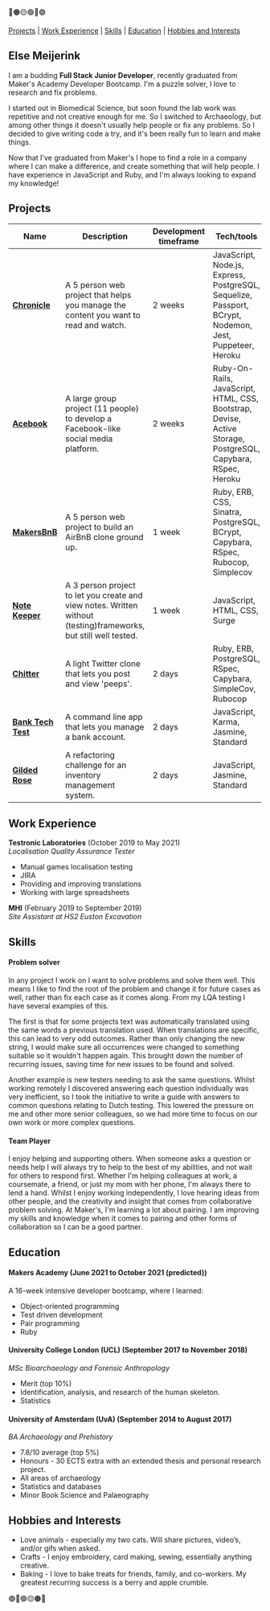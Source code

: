 🔴🟠🟡🟢🔵🟣

[Projects](#projects) | [Work Experience](#work-experience) | [Skills](#skills) | [Education](#education) | [Hobbies and Interests](#hobbies-and-interests)

## Else Meijerink

I am a budding **Full Stack Junior Developer**, recently graduated from Maker's Academy Developer Bootcamp. I'm a puzzle solver, I love to research and fix problems.

I started out in Biomedical Science, but soon found the lab work was repetitive and not creative enough for me. So I switched to Archaeology, but among other things it doesn't usually help people or fix any problems. So I decided to give writing code a try, and it's been really fun to learn and make things.

Now that I've graduated from Maker's I hope to find a role in a company where I can make a difference, and create something that will help people. I have experience in JavaScript and Ruby, and I'm always looking to expand my knowledge!

## Projects

| Name                         | Description       | Development timeframe | Tech/tools        |
| ---------------------------- | ----------------- | ----------------- | ----------------- |
| **[Chronicle](https://github.com/SipofTea/chronicle-content-tracker)**| A 5 person web project that helps you manage the content you want to read and watch. | 2 weeks | JavaScript, Node.js, Express, PostgreSQL, Sequelize, Passport, BCrypt, Nodemon, Jest, Puppeteer, Heroku|
| **[Acebook](https://github.com/SipofTea/acebook-danger-noodles)**| A large group project (11 people) to develop a Facebook-like social media platform. | 2 weeks | Ruby-On-Rails, JavaScript, HTML, CSS, Bootstrap, Devise, Active Storage, PostgreSQL, Capybara, RSpec, Heroku |
| **[MakersBnB](https://github.com/SipofTea/makers-bnb)**| A 5 person web project to build an AirBnB clone ground up. | 1 week | Ruby, ERB, CSS, Sinatra, PostgreSQL, BCrypt, Capybara, RSpec, Rubocop, Simplecov|
| **[Note Keeper](https://github.com/SipofTea/js-notes-app)**| A 3 person project to let you create and view notes. Written without (testing)frameworks, but still well tested.| 1 week | JavaScript, HTML, CSS, Surge |
| **[Chitter](https://github.com/SipofTea/chitter-challenge)**| A light Twitter clone that lets you post and view 'peeps'. | 2 days | Ruby, ERB, PostgreSQL, RSpec, Capybara, SimpleCov, Rubocop |
| **[Bank Tech Test](https://github.com/SipofTea/bank-tech-test)**| A command line app that lets you manage a bank account.| 2 days | JavaScript, Karma, Jasmine, Standard |
| **[Gilded Rose](https://github.com/SipofTea/gilded-rose-tech-test)**| A refactoring challenge for an inventory management system. | 2 days | JavaScript, Jasmine, Standard |

## Work Experience

**Testronic Laboratories** (October 2019 to May 2021)  
_Localisation Quality Assurance Tester_

- Manual games localisation testing
- JIRA
- Providing and improving translations
- Working with large spreadsheets

**MHI** (February 2019 to September 2019)  
_Site Assistant at HS2 Euston Excavation_

## Skills

#### Problem solver

In any project I work on I want to solve problems and solve them well. This means I like to find the root of the problem and change it for future cases as well, rather than fix each case as it comes along. From my LQA testing I have several examples of this.

  The first is that for some projects text was automatically translated using the same words a previous translation used. When translations are specific, this can lead to very odd outcomes. Rather than only changing the new string, I would make sure all occurrences were changed to something suitable so it wouldn't happen again. This brought down the number of recurring issues, saving time for new issues to be found and solved.
  
  Another example is new testers needing to ask the same questions. Whilst working remotely I discovered answering each question individually was very inefficient, so I took the initiative to write a guide with answers to common questions relating to Dutch testing. This lowered the pressure on me and other more senior colleagues, so we had more time to focus on our own work or more complex questions.

#### Team Player

I enjoy helping and supporting others. When someone asks a question or needs help I will always try to help to the best of my abilities, and not wait for others to respond first. Whether I'm helping colleagues at work, a coursemate, a friend, or just my mom with her phone, I'm always there to lend a hand. Whilst I enjoy working independently, I love hearing ideas from other people, and the creativity and insight that comes from collaborative problem solving. At Maker's, I'm learning a lot about pairing. I am improving my skills and knowledge when it comes to pairing and other forms of collaboration so I can be a good partner.

## Education

#### Makers Academy (June 2021 to October 2021 (predicted))
A 16-week intensive developer bootcamp, where I learned:

- Object-oriented programming
- Test driven development
- Pair programming
- Ruby

#### University College London (UCL) (September 2017 to November 2018)
_MSc Bioarchaeology and Forensic Anthropology_ 
- Merit (top 10%)
- Identification, analysis, and research of the human skeleton.
- Statistics

#### University of Amsterdam (UvA) (September 2014 to August 2017)
_BA Archaeology and Prehistory_ 
- 7.8/10 average (top 5%)
- Honours - 30 ECTS extra with an extended thesis and personal research
project.
- All areas of archaeology
- Statistics and databases
- Minor Book Science and Palaeography

## Hobbies and Interests
- Love animals - especially my two cats. Will share pictures, video’s, and/or gifs when asked.
- Crafts - I enjoy embroidery, card making, sewing, essentially anything creative.
- Baking - I love to bake treats for friends, family, and co-workers. My greatest recurring success is a berry and apple crumble.

🟣🔵🟢🟡🟠🔴
